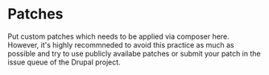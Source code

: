 # Patches

Put custom patches which needs to be applied via composer here. However, it's highly recommneded to avoid this practice as much as possible and try to use publicly availabe patches or submit your patch in the issue queue of the Drupal project.
